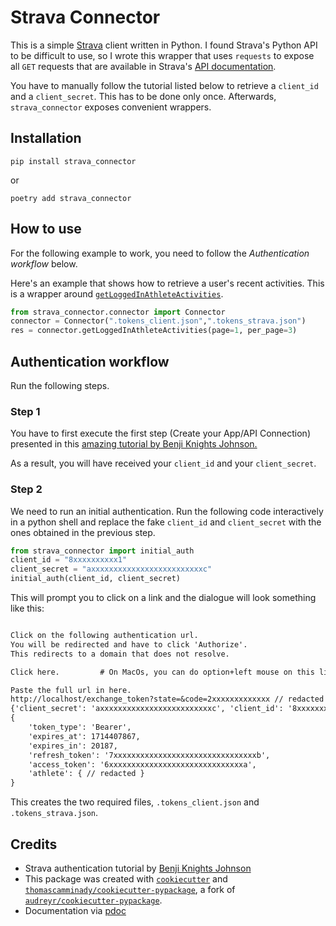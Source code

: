 # Strava Connector

This is a simple [Strava](https://www.strava.com) client written in Python. I found Strava's Python API to be difficult to use, so I wrote this wrapper that uses `requests` to expose all `GET` requests that are available in Strava's [API documentation](https://developers.strava.com/docs/reference/).

You have to manually follow the tutorial listed below to retrieve a `client_id` and a `client_secret`. This has to be done only once. Afterwards, `strava_connector` exposes convenient wrappers.

## Installation

```
pip install strava_connector
```

or

```
poetry add strava_connector
```

## How to use

For the following example to work, you need to follow the _Authentication workflow_ below.

Here's an example that shows how to retrieve a user's recent activities.
This is a wrapper around [`getLoggedInAthleteActivities`](https://developers.strava.com/docs/reference/#api-Activities-getLoggedInAthleteActivities).

```python
from strava_connector.connector import Connector
connector = Connector(".tokens_client.json",".tokens_strava.json")
res = connector.getLoggedInAthleteActivities(page=1, per_page=3)
```

## Authentication workflow

Run the following steps.

### Step 1

You have to first execute the first step (Create your App/API Connection) presented in this [amazing tutorial by Benji Knights Johnson.](https://medium.com/swlh/using-python-to-connect-to-stravas-api-and-analyse-your-activities-dummies-guide-5f49727aac86)

As a result, you will have received your `client_id` and your `client_secret`.

### Step 2

We need to run an initial authentication.
Run the following code interactively in a python shell and replace the fake `client_id` and `client_secret` with the ones obtained in the previous step.

```python
from strava_connector import initial_auth
client_id = "8xxxxxxxxxx1"
client_secret = "axxxxxxxxxxxxxxxxxxxxxxxxxc"
initial_auth(client_id, client_secret)
```

This will prompt you to click on a link and the dialogue will look something like this:

```txt

Click on the following authentication url.
You will be redirected and have to click 'Authorize'.
This redirects to a domain that does not resolve.

Click here.         # On MacOs, you can do option+left mouse on this link.

Paste the full url in here.
http://localhost/exchange_token?state=&code=2xxxxxxxxxxxxx // redacted
{'client_secret': 'axxxxxxxxxxxxxxxxxxxxxxxxxc', 'client_id': '8xxxxxxxxxx1'}
{
    'token_type': 'Bearer',
    'expires_at': 1714407867,
    'expires_in': 20187,
    'refresh_token': '7xxxxxxxxxxxxxxxxxxxxxxxxxxxxxxxxb',
    'access_token': '6xxxxxxxxxxxxxxxxxxxxxxxxxxxxxxa',
    'athlete': { // redacted }
}
```

This creates the two required files, `.tokens_client.json` and `.tokens_strava.json`.

## Credits

- Strava authentication tutorial by [Benji Knights Johnson](https://medium.com/swlh/using-python-to-connect-to-stravas-api-and-analyse-your-activities-dummies-guide-5f49727aac86)
- This package was created with [`cookiecutter`](https://github.com/audreyr/cookiecutter) and [`thomascamminady/cookiecutter-pypackage`](https://github.com/thomascamminady/cookiecutter-pypackage), a fork of [`audreyr/cookiecutter-pypackage`](https://github.com/audreyr/cookiecutter-pypackage).
- Documentation via [pdoc](https://github.com/mitmproxy/pdoc)
